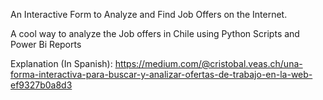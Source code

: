An Interactive Form to Analyze and Find Job Offers on the Internet.

A cool way to analyze the Job offers in Chile using Python Scripts and Power Bi Reports

Explanation (In Spanish): https://medium.com/@cristobal.veas.ch/una-forma-interactiva-para-buscar-y-analizar-ofertas-de-trabajo-en-la-web-ef9327b0a8d3
